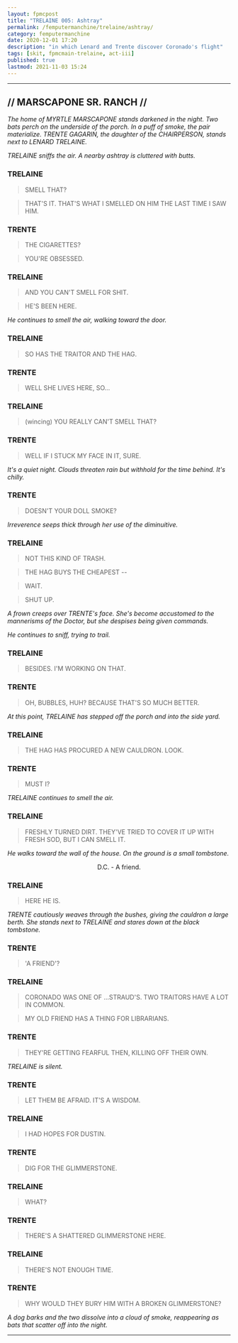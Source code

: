 ```yaml
---
layout: fpmcpost
title: "TRELAINE 005: Ashtray"
permalink: /femputermanchine/trelaine/ashtray/
category: femputermanchine
date: 2020-12-01 17:20
description: "in which Lenard and Trente discover Coronado's flight"
tags: [skit, fpmcmain-trelaine, act-iii]
published: true
lastmod: 2021-11-03 15:24
---
```

[//]: # ( 12/01/20  -added)
[//]: # ( 11/03/21  -title added)

*****

## // MARSCAPONE SR. RANCH // ##

<i>The home of MYRTLE MARSCAPONE stands darkened in the night. Two bats perch on the underside of the porch. In a puff of smoke, the pair materialize. TRENTE GAGARIN, the daughter of the CHAIRPERSON, stands next to LENARD TRELAINE.</i>

<i>TRELAINE sniffs the air. A nearby ashtray is cluttered with butts.</i>

### TRELAINE ###

> SMELL THAT? 

> THAT'S IT. THAT'S WHAT I SMELLED ON HIM THE LAST TIME I SAW HIM.

### TRENTE ###

> THE CIGARETTES? 

> YOU'RE OBSESSED.

### TRELAINE ###

> AND YOU CAN'T SMELL FOR SHIT.

> HE'S BEEN HERE. 

<I>He continues to smell the air, walking toward the door.</i>

### TRELAINE ###

> SO HAS THE TRAITOR AND THE HAG.

### TRENTE ###

> WELL SHE LIVES HERE, SO...

### TRELAINE ###

> (wincing) YOU REALLY CAN'T SMELL THAT?

### TRENTE ###

> WELL IF I STUCK MY FACE IN IT, SURE.

<I>It's a quiet night. Clouds threaten rain but withhold for the time behind. It's chilly.</i>

### TRENTE ###

> DOESN'T YOUR DOLL SMOKE?

<I>Irreverence seeps thick through her use of the diminuitive.</i>

### TRELAINE ###

> NOT THIS KIND OF TRASH.

> THE HAG BUYS THE CHEAPEST --

> WAIT.

> SHUT UP.

<I>A frown creeps over TRENTE's face. She's become accustomed to the mannerisms of the Doctor, but she despises being given commands.</i>

<i>He continues to sniff, trying to trail.</i>

### TRELAINE ###

> BESIDES. I'M WORKING ON THAT.

### TRENTE ###

> OH, BUBBLES, HUH? BECAUSE THAT'S SO MUCH BETTER.

<I>At this point, TRELAINE has stepped off the porch and into the side yard.</i>

### TRELAINE ###

> THE HAG HAS PROCURED A NEW CAULDRON. LOOK.

### TRENTE ###

> MUST I?

<I>TRELAINE continues to smell the air.</i>

### TRELAINE ###

> FRESHLY TURNED DIRT. THEY'VE TRIED TO COVER IT UP WITH FRESH SOD, BUT I CAN SMELL IT.

<I>He walks toward the wall of the house. On the ground is a small tombstone.</i>

<center>D.C. - A friend.</center>

### TRELAINE ###

> HERE HE IS.

<I>TRENTE cautiously weaves through the bushes, giving the cauldron a large berth. She stands next to TRELAINE and stares down at the black tombstone.</i>

### TRENTE ###

> 'A FRIEND'?

### TRELAINE ###

> CORONADO WAS ONE OF ...STRAUD'S. TWO TRAITORS HAVE A LOT IN COMMON.

> MY OLD FRIEND HAS A THING FOR LIBRARIANS.

### TRENTE ###

> THEY'RE GETTING FEARFUL THEN, KILLING OFF THEIR OWN.

<I>TRELAINE is silent.</i>

### TRENTE ###

> LET THEM BE AFRAID. IT'S A WISDOM.

### TRELAINE ###

> I HAD HOPES FOR DUSTIN.

### TRENTE ###

> DIG FOR THE GLIMMERSTONE.

### TRELAINE ###

> WHAT?

### TRENTE ###

> THERE'S A SHATTERED GLIMMERSTONE HERE. 

### TRELAINE ###

> THERE'S NOT ENOUGH TIME. 

### TRENTE ###

> WHY WOULD THEY BURY HIM WITH A BROKEN GLIMMERSTONE?

<I>A dog barks and the two dissolve into a cloud of smoke, reappearing as bats that scatter off into the night.</i>

*****
